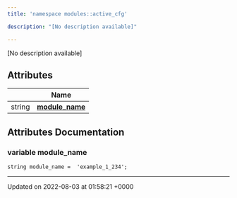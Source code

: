 ```yaml
---
title: 'namespace modules::active_cfg'

description: "[No description available]"

---
```







[No description available]

## Attributes

|                | Name           |
| -------------- | -------------- |
| string | **[module_name](/documentation/code/main/namespaces/namespacemodules_1_1active__cfg/#variable-module-name)**  |



## Attributes Documentation

### variable module_name

```
string module_name =  'example_1_234';
```





-------------------------------

Updated on 2022-08-03 at 01:58:21 +0000
